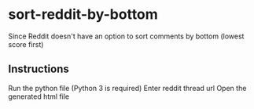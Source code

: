 # sort-reddit-by-bottom
Since Reddit doesn't have an option to sort comments by bottom (lowest score first)

## Instructions
Run the python file (Python 3 is required)
Enter reddit thread url
Open the generated html file
